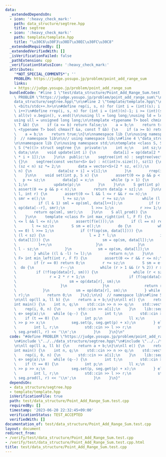 ```yaml
---
data:
  _extendedDependsOn:
  - icon: ':heavy_check_mark:'
    path: data_structure/segtree.hpp
    title: segtree
  - icon: ':heavy_check_mark:'
    path: template/template.hpp
    title: "\u30C6\u30F3\u30D7\u30EC\u30FC\u30C8"
  _extendedRequiredBy: []
  _extendedVerifiedWith: []
  _isVerificationFailed: false
  _pathExtension: cpp
  _verificationStatusIcon: ':heavy_check_mark:'
  attributes:
    '*NOT_SPECIAL_COMMENTS*': ''
    PROBLEM: https://judge.yosupo.jp/problem/point_add_range_sum
    links:
    - https://judge.yosupo.jp/problem/point_add_range_sum
  bundledCode: "#line 1 \"test/data_structure/Point_Add_Range_Sum.test.cpp\"\n#define\
    \ PROBLEM \"https://judge.yosupo.jp/problem/point_add_range_sum\"\n\n#line 2 \"\
    data_structure/segtree.hpp\"\n\n#line 2 \"template/template.hpp\"\n\n#include\
    \ <bits/stdc++.h>\n\n#define rep(i, s, n) for (int i = (int)(s); i < (int)(n);\
    \ i++)\n#define rrep(i, s, n) for (int i = (int)(n)-1; i >= (int)(s); i--)\n#define\
    \ all(v) v.begin(), v.end()\n\nusing ll = long long;\nusing ld = long double;\n\
    using ull = unsigned long long;\n\ntemplate <typename T> bool chmin(T &a, const\
    \ T &b) {\n    if (a <= b) return false;\n    a = b;\n    return true;\n}\ntemplate\
    \ <typename T> bool chmax(T &a, const T &b) {\n    if (a >= b) return false;\n\
    \    a = b;\n    return true;\n}\n\nnamespace lib {\n\nusing namespace std;\n\n\
    }  // namespace lib\n\n// using namespace lib;\n#line 4 \"data_structure/segtree.hpp\"\
    \n\nnamespace lib {\n\nusing namespace std;\n\ntemplate <class S, S (*op)(S, S),\
    \ S (*e)()> struct segtree {\n  private:\n    int n;\n    int sz;\n    vector<S>\
    \ data;\n\n    void update(int i) {\n        data[i] = op(data[2 * i], data[2\
    \ * i + 1]);\n    }\n\n  public:\n    segtree(int n) : segtree(vector<S>(n, e()))\
    \ {}\n    segtree(const vector<S> &v) : n((int)v.size()), sz(1) {\n        while\
    \ (sz < n) sz *= 2;\n        data = vector<S>(2 * sz, e());\n        rep(i, 0,\
    \ n) {\n            data[sz + i] = v[i];\n        }\n        rrep(i, 1, sz) update(i);\n\
    \    }\n\n    void set(int p, S x) {\n        assert(0 <= p && p < n);\n     \
    \   p += sz;\n        data[p] = x;\n        while (p > 1) {\n            p >>=\
    \ 1;\n            update(p);\n        }\n    }\n\n    S get(int p) {\n       \
    \ assert(0 <= p && p < n);\n        return data[p + sz];\n    }\n\n    S prod(int\
    \ l, int r) {\n        assert(0 <= l && l <= r && r <= n);\n        S sml = e(),\
    \ smr = e();\n        l += sz;\n        r += sz;\n        while (l < r) {\n  \
    \          if (l & 1) sml = op(sml, data[l++]);\n            if (r & 1) smr =\
    \ op(data[--r], smr);\n            l >>= 1;\n            r >>= 1;\n        }\n\
    \        return op(sml, smr);\n    }\n\n    S all_prod() {\n        return data[1];\n\
    \    }\n\n    template <class F> int max_right(int l, F f) {\n        assert(0\
    \ <= l && l <= n);\n        assert(f(e()));\n        if (l == n) return n;\n \
    \       l += sz;\n        S sm = e();\n        do {\n            while (l % 2\
    \ == 0) l >>= 1;\n            if (!f(op(sm, data[l]))) {\n                while\
    \ (l < sz) {\n                    l = 2 * l;\n                    if (f(op(sm,\
    \ data[l]))) {\n                        sm = op(sm, data[l]);\n              \
    \          l++;\n                    }\n                }\n                return\
    \ l - sz;\n            }\n            sm = op(sm, data[l]);\n            l++;\n\
    \        } while ((l & -l) != l);\n        return n;\n    }\n\n    template <class\
    \ F> int min_left(int r, F f) {\n        assert(0 <= r && r <= n);\n        assert(f(e()));\n\
    \        if (r == 0) return 0;\n        r += sz;\n        S sm = e();\n      \
    \  do {\n            r--;\n            while (r > 1 && (r % 2)) r >>= 1;\n   \
    \         if (!f(op(data[r], sm))) {\n                while (r < sz) {\n     \
    \               r = 2 * r + 1;\n                    if (f(op(data[r], sm))) {\n\
    \                        sm = op(data[r], sm);\n                        r--;\n\
    \                    }\n                }\n                return r + 1 - sz;\n\
    \            }\n            sm = op(data[r], sm);\n        } while ((r & -r) !=\
    \ r);\n        return 0;\n    }\n};\n\n}  // namespace lib\n#line 5 \"test/data_structure/Point_Add_Range_Sum.test.cpp\"\
    \n\nll op(ll a, ll b) {\n    return a + b;\n}\n\nll e() {\n    return 0;\n}\n\n\
    int main() {\n    int n, q;\n    std::cin >> n >> q;\n    std::vector<ll> a(n);\n\
    \    rep(i, 0, n) {\n        std::cin >> a[i];\n    }\n    lib::segtree<ll, op,\
    \ e> seg(a);\n    while (q--) {\n        int t;\n        std::cin >> t;\n    \
    \    if (t == 0) {\n            int p;\n            ll x;\n            std::cin\
    \ >> p >> x;\n            seg.set(p, seg.get(p) + x);\n        } else {\n    \
    \        int l, r;\n            std::cin >> l >> r;\n            std::cout <<\
    \ seg.prod(l, r) << '\\n';\n        }\n    }\n}\n"
  code: "#define PROBLEM \"https://judge.yosupo.jp/problem/point_add_range_sum\"\n\
    \n#include \"../../data_structure/segtree.hpp\"\n#include \"../../template/template.hpp\"\
    \n\nll op(ll a, ll b) {\n    return a + b;\n}\n\nll e() {\n    return 0;\n}\n\n\
    int main() {\n    int n, q;\n    std::cin >> n >> q;\n    std::vector<ll> a(n);\n\
    \    rep(i, 0, n) {\n        std::cin >> a[i];\n    }\n    lib::segtree<ll, op,\
    \ e> seg(a);\n    while (q--) {\n        int t;\n        std::cin >> t;\n    \
    \    if (t == 0) {\n            int p;\n            ll x;\n            std::cin\
    \ >> p >> x;\n            seg.set(p, seg.get(p) + x);\n        } else {\n    \
    \        int l, r;\n            std::cin >> l >> r;\n            std::cout <<\
    \ seg.prod(l, r) << '\\n';\n        }\n    }\n}"
  dependsOn:
  - data_structure/segtree.hpp
  - template/template.hpp
  isVerificationFile: true
  path: test/data_structure/Point_Add_Range_Sum.test.cpp
  requiredBy: []
  timestamp: '2023-06-20 22:32:45+09:00'
  verificationStatus: TEST_ACCEPTED
  verifiedWith: []
documentation_of: test/data_structure/Point_Add_Range_Sum.test.cpp
layout: document
redirect_from:
- /verify/test/data_structure/Point_Add_Range_Sum.test.cpp
- /verify/test/data_structure/Point_Add_Range_Sum.test.cpp.html
title: test/data_structure/Point_Add_Range_Sum.test.cpp
---
```

